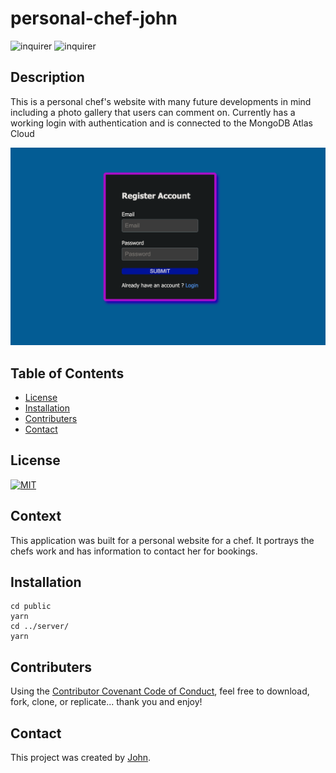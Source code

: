 # personal-chef-john

![inquirer](https://img.shields.io/badge/tech-inquirer-blue)
![inquirer](https://img.shields.io/badge/tech-jest-red)

## Description
This is a personal chef's website with many future developments in mind including a photo gallery that users can comment on. Currently has a working login with authentication and is connected to the MongoDB Atlas Cloud

![screenshot](https://raw.githubusercontent.com/Johnhughes814/personal-chef-john/main/public/src/assets/img/ss1.png)

## Table of Contents
  - [License](#license)
  - [Installation](#installation)
  - [Contributers](#contributers)
  - [Contact](#contact)

## License
<a href="https://opensource.org/licenses/MIT">
<img src="https://img.shields.io/badge/License-MIT-blue" alt="MIT"></a>

## Context
This application was built for a personal website for a chef. It portrays the chefs work and has information to contact her for bookings.

## Installation
```
cd public
yarn
cd ../server/
yarn
```

## Contributers
Using the [Contributor Covenant Code of Conduct](https://www.contributor-covenant.org/version/2/0/code_of_conduct/code_of_conduct.md), feel free to download, fork, clone, or replicate... thank you and enjoy! 

## Contact
This project was created by [John](https://github.com/johnhughes814).

